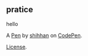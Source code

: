pratice
-------
hello

A [Pen](https://codepen.io/shihhan/pen/NYZRod) by [shihhan](https://codepen.io/shihhan) on [CodePen](https://codepen.io).

[License](https://codepen.io/shihhan/pen/NYZRod/license).